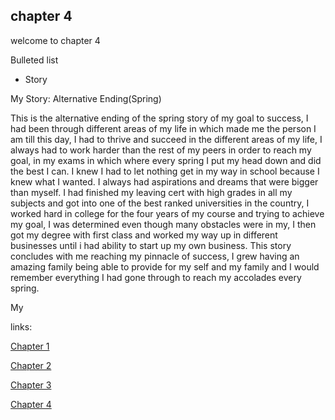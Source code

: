## chapter 4

welcome to chapter 4

Bulleted list

- Story


My Story: Alternative Ending(Spring)

This is the alternative ending of the spring story of my goal to success, I had been through different areas of my life in which made me the person I am till this day, I had to thrive and succeed in the different areas of my life, I always had to work harder than the rest of my peers in order to reach my goal, in my exams in which where every spring I put my head down and did the best I can. I knew I had to let nothing get in my way in school because I knew what I wanted. I always had aspirations and dreams that were bigger than myself. I had finished my leaving cert with high grades in all my subjects and got into one of the best ranked universities in the country, I worked hard in college for the four years of my course and trying to achieve my goal, I was determined even though many obstacles were in my, I then got my degree with first class and worked my way up in different businesses until i had ability to start up my own business. This story concludes with me reaching my pinnacle of success, I grew having an amazing family being able to provide for my self and my family and I would remember everything I had gone through to reach my accolades every spring. 

My


links:

[Chapter 1](chapter01.md)

[Chapter 2](chapter02.md)

[Chapter 3](chapter03.md)

[Chapter 4](chapter04.md)